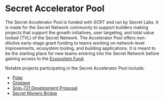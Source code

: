 # Secret Accelerator Pool

The Secret Accelerator Pool is funded with SCRT and run by Secret Labs. It is made for the Secret Network community to support builders making projects that support the growth initiatives, user targeting, and total value locked (TVL) of the Secret Network. The Accelerator Pool offers non-dilutive early-stage grant funding to teams working on network-level improvements, ecosystem tooling, and building applications. It is meant to be the starting place for new teams entering into the Secret Network before gaining access to the [Ecosystem Fund](ecosystem-fund.md).&#x20;

Notable projects participating in the Secret Accelerator Pool include:&#x20;

* [Polar ](https://github.com/arufa-research/polar)
* [Griptape](https://github.com/stakeordie/griptape.js)
* [Snip-721 Development Proposal ](https://github.com/scrtlabs/Grants/issues/2)
* [Secret Monero Bridge](https://github.com/maxkoda-cpu/Secret-Monero-Bridge-CLI)

